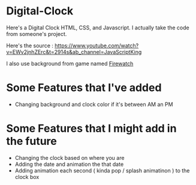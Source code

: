 # Digital-Clock

Here's a Digital Clock HTML, CSS, and Javascript. I actually take the code from someone's project.

Here's the source :
https://www.youtube.com/watch?v=EWv2jnhZErc&t=2914s&ab_channel=JavaScriptKing

I also use background from game named [Firewatch](https://www.firewatchgame.com/)

# Some Features that I've added
- Changing background and clock color if it's between AM an PM


# Some Features that I might add in the future
- Changing the clock based on where you are 
- Adding the date and animation the that date
- Adding animation each second ( kinda pop / splash animatinon ) to the clock box
